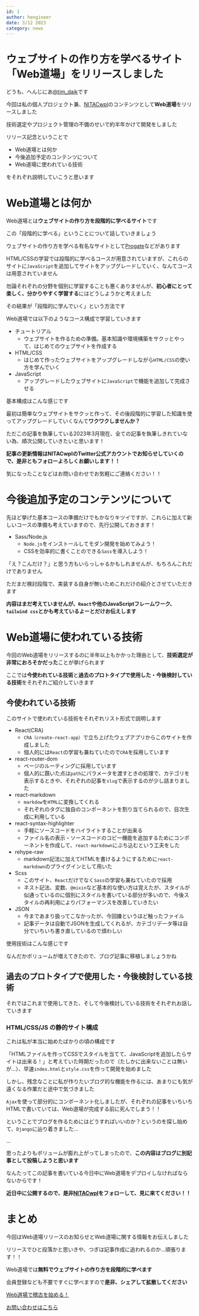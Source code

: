 ```yaml
---
id: 1
author: hengineer
date: 3/12 2023
category: news
---
```



# ウェブサイトの作り方を学べるサイト「Web道場」をリリースしました

どうも、へんじにあ[@tim_daik](https://twitter.com/tim_daik)です

今回は私の個人プロジェクト兼、[NITACwpl](https://nitacwpl.tech)のコンテンツとして**Web道場**をリリースしました

技術選定やプロジェクト管理の不備のせいで約半年かけて開発をしました

リリース記念ということで

- Web道場とは何か
- 今後追加予定のコンテンツについて
- Web道場に使われている技術

をそれぞれ説明していこうと思います

# Web道場とは何か

Web道場とは**ウェブサイトの作り方を段階的に学べるサイト**です

この「段階的に学べる」ということについて話していきましょう

ウェブサイトの作り方を学べる有名なサイトとして[Progate](https://prog-8.com)などがあります

HTML/CSSの学習では段階的に学べるコースが用意されていますが、これらのサイトに`JavaScript`を追加してサイトをアップグレードしていく、なんてコースは用意されていません

勿論それぞれの分野を個別に学習することも悪くありませんが、**初心者にとって楽しく、分かりやすく学習する**にはどうしようかと考えました

その結果が「段階的に学んでいく」という方法です

Web道場では以下のようなコース構成で学習していきます

- チュートリアル
  - ウェブサイトを作るための準備。基本知識や環境構築をサクッとやって、はじめてのウェブサイトを作成する
- HTML/CSS
  - はじめて作ったウェブサイトをアップグレードしながら`HTML/CSS`の使い方を学んでいく
- JavaScript
  - アップグレードしたウェブサイトに`JavaScript`で機能を追加して完成させる

基本構成はこんな感じです

最初は簡単なウェブサイトをサクッと作って、その後段階的に学習した知識を使ってアップグレードしていくなんて**ワクワクしませんか？**

ただこの記事を執筆している2023年3月現在、全ての記事を執筆しきれていない為、順次公開していきたいと思います！

**記事の更新情報はNITACwplのTwitter公式アカウントでお知らせしていくので、是非ともフォローよろしくお願いします！！**

気になったことなどはお問い合わせでお気軽にご連絡ください！！

# 今後追加予定のコンテンツについて

先ほど挙げた基本コースの準備だけでもかなりキツイですが、これらに加えて新しいコースの準備も考えていますので、先行公開しておきます！

- Sass/Node.js
  - `Node.js`をインストールしてモダン開発を始めてみよう！
  - CSSを効率的に書くことのできる`Sass`を導入しよう！

「え？こんだけ？」と思う方もいらっしゃるかもしれませんが、もちろんこれだけでありません

ただまだ検討段階で、実装する自身が無いためこれだけの紹介とさせていただきます

**内容はまだ考えていませんが、`React`や他のJavaScriptフレームワーク、`tailwind css`とかも考えているよーとだけお伝えします**

# Web道場に使われている技術

今回のWeb道場をリリースするのに半年以上もかかった理由として、**技術選定が非常におろそかだった**ことが挙げられます

ここでは**今使われている技術**と**過去のプロトタイプで使用した・今後検討している技術**をそれぞれご紹介していきます

## 今使われている技術

このサイトで使われている技術をそれぞれリスト形式で説明します

- React(CRA)
  - `CRA（create-react-app）`で立ち上げたウェブアプリからこのサイトを作成しました
  - 個人的には`React`の学習も兼ねていたので`CRA`を採用しています
- react-router-dom
  - ページのルーティングに採用しています
  - 個人的に躓いた点は`path`にパラメータを渡すときの処理で、カテゴリを表示するときや、それぞれの記事を`slug`で表示するのが少し詰まりました
- react-markdown
  - `markdow`を`HTML`に変換してくれる
  - それぞれのタグに独自のコンポーネントを割り当てられるので、目次生成に利用している
- react-syntax-highlighter
  - 手軽にソースコードをハイライトすることが出来る
  - ファイル名の表示・ソースコードのコピー機能を追加するためにコンポーネントを作成して、`react-markdown`にぶち込むという工夫をした
- rehype-raw
  - markdown記法に加えてHTMLを書けるようにするために`react-markdown`のプライグインとして用いた
- Scss
  - このサイト、`React`だけでなく`Sass`の学習も兼ねていたので採用
  - ネスト記法、変数、`@mixin`など基本的な使い方は覚えたが、スタイルが似通っているのに個別にスタイルを書いている部分が多いので、今後スタイルの再利用によりパフォーマンスを改善していきたい
- JSON
  - 今まであまり扱ってこなかったが、今回嫌というほど触ったファイル
  - 記事データは自動でJSONを生成してくれるが、カテゴリデータ等は自分でいちいち書き直しているので煩わしい

使用技術はこんな感じです

なんだかボリュームが増えてきたので、ブログ記事に移植しましょうかね

## 過去のプロトタイプで使用した・今後検討している技術

それではこれまで使用してきた、そして今後検討している技術をそれぞれお話していきます

### HTML/CSS/JS の静的サイト構成

これは私が本当に始めたばかりの頃の構成です

「HTMLファイルを作ってCSSでスタイルを当てて、JavaScriptを追加したらサイトは出来る！」と考えていた時期だったので（たしかに出来ないことは無いが…）、早速`index.html`と`style.css`を作って開発を始めました

しかし、残念なことに私が作りたいブログ的な機能を作るには、あまりにも気が遠くなる作業だと途中で気づきました

`Ajax`を使って部分的にコンポーネント化しましたが、それぞれの記事をいちいちHTMLで書いていては、Web道場が完成する前に死んでしまう！！

ということでブログを作るためにはどうすればいいのか？というのを探し始めて、`Django`に辿り着きました…

…

思ったよりもボリュームが膨れ上がってしまったので、**この内容はブログに別記事として投稿しようと思います**

なんたってこの記事を書いている今日中にWeb道場をデプロイしなければならないからです！

**近日中に公開するので、是非[NITACwpl](https://nitacwpl.tech)をフォローして、見に来てください！！**

# まとめ

今回はWeb道場リリースのお知らせとWeb道場に関する情報をお伝えしました

リリースでひと段落かと思いきや、つぎは記事作成に追われるのか…頑張ります！！

Web道場では**無料でウェブサイトの作り方を段階的に学べます**

会員登録なども不要ですぐに学べますので**是非、シェアして拡散してください**

[Web道場で稽古を始める！](https://web-dojo.nitacwpl.tech/courses)

[お問い合わせはこちら](https://docs.google.com/forms/d/e/1FAIpQLSerzLp6he7eKAoQkf-Whf8yIiYErMEfk-DFXxAi2NBrDF-ewA/viewform)